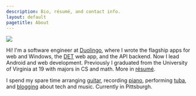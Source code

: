 ```yaml
---
description: Bio, résumé, and contact info.
layout: default
pagetitle: About
---
```

<img src="/img/about.jpg" class="right">

Hi! I'm a software engineer at [Duolingo](http://www.duolingo.com/), where I wrote the flagship apps for web and Windows, the [DET](https://englishtest.duolingo.com/) web app, and the API backend. Now I lead Android and web development. Previously I graduated from the University of Virginia at 19 with majors in CS and math. More in [résumé](/files/ArtChaidarun-WebResume.pdf).

I spend my spare time arranging [guitar](/musescore-tab), recording [piano](https://soundcloud.com/artnc), performing [tuba](https://en.wikipedia.org/wiki/East_Winds_Symphonic_Band), and [blogging](/blog) about tech and music. Currently in Pittsburgh.
